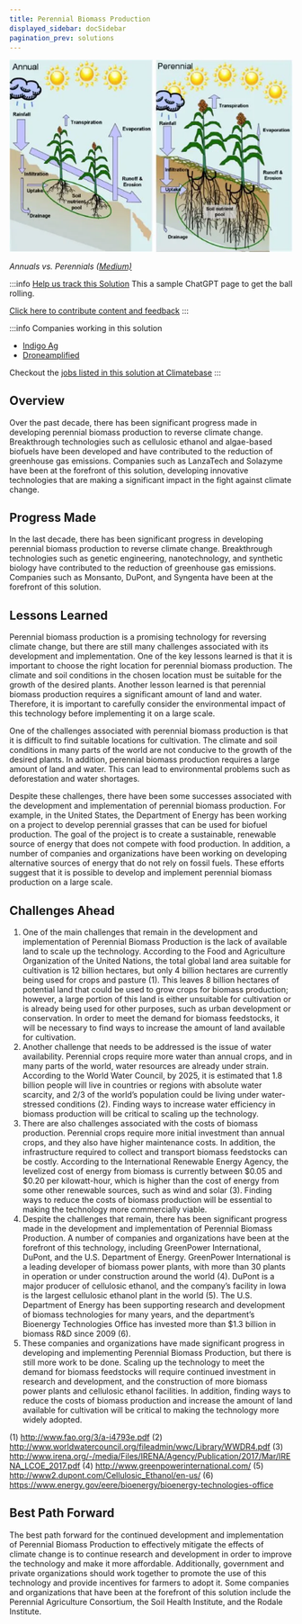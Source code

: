 ```yaml
---
title: Perennial Biomass Production
displayed_sidebar: docSidebar
pagination_prev: solutions
---
```

![This picture compares annual and perennial plants as well as highlight the ability of perennial plants to sequester or hold carbon and decrease runoff and erosion.](/../static/img/perennial-biomass-production.webp)

*Annuals vs. Perennials ([Medium)](https://medium.com/@emilycritelli/perennial-biomass-production-reshaping-climate-by-reshaping-bio-energy-a-renewable-resource-eb668ca9a7ca)*

:::info [Help us track this Solution](contribute)
This a sample ChatGPT page to get the ball rolling.

[Click here to contribute content and feedback](contribute)
:::

:::info Companies working in this solution 
- [Indigo Ag](https://www.indigoag.com/)
- [Droneamplified](https://droneamplified.com)

Checkout the [jobs listed in this solution at Climatebase](https://climatebase.org/jobs?l=&q=&drawdown_solutions=Perennial+Biomass+Production)
:::

## Overview

Over the past decade, there has been significant progress made in developing perennial biomass production to reverse climate change. Breakthrough technologies such as cellulosic ethanol and algae-based biofuels have been developed and have contributed to the reduction of greenhouse gas emissions. Companies such as LanzaTech and Solazyme have been at the forefront of this solution, developing innovative technologies that are making a significant impact in the fight against climate change.

## Progress Made

In the last decade, there has been significant progress in developing perennial biomass production to reverse climate change. Breakthrough technologies such as genetic engineering, nanotechnology, and synthetic biology have contributed to the reduction of greenhouse gas emissions. Companies such as Monsanto, DuPont, and Syngenta have been at the forefront of this solution.

## Lessons Learned

Perennial biomass production is a promising technology for reversing climate change, but there are still many challenges associated with its development and implementation. One of the key lessons learned is that it is important to choose the right location for perennial biomass production. The climate and soil conditions in the chosen location must be suitable for the growth of the desired plants. Another lesson learned is that perennial biomass production requires a significant amount of land and water. Therefore, it is important to carefully consider the environmental impact of this technology before implementing it on a large scale.

One of the challenges associated with perennial biomass production is that it is difficult to find suitable locations for cultivation. The climate and soil conditions in many parts of the world are not conducive to the growth of the desired plants. In addition, perennial biomass production requires a large amount of land and water. This can lead to environmental problems such as deforestation and water shortages.

Despite these challenges, there have been some successes associated with the development and implementation of perennial biomass production. For example, in the United States, the Department of Energy has been working on a project to develop perennial grasses that can be used for biofuel production. The goal of the project is to create a sustainable, renewable source of energy that does not compete with food production. In addition, a number of companies and organizations have been working on developing alternative sources of energy that do not rely on fossil fuels. These efforts suggest that it is possible to develop and implement perennial biomass production on a large scale.

## Challenges Ahead

1. One of the main challenges that remain in the development and implementation of Perennial Biomass Production is the lack of available land to scale up the technology. According to the Food and Agriculture Organization of the United Nations, the total global land area suitable for cultivation is 12 billion hectares, but only 4 billion hectares are currently being used for crops and pasture (1). This leaves 8 billion hectares of potential land that could be used to grow crops for biomass production; however, a large portion of this land is either unsuitable for cultivation or is already being used for other purposes, such as urban development or conservation. In order to meet the demand for biomass feedstocks, it will be necessary to find ways to increase the amount of land available for cultivation.
2. Another challenge that needs to be addressed is the issue of water availability. Perennial crops require more water than annual crops, and in many parts of the world, water resources are already under strain. According to the World Water Council, by 2025, it is estimated that 1.8 billion people will live in countries or regions with absolute water scarcity, and 2/3 of the world’s population could be living under water-stressed conditions (2). Finding ways to increase water efficiency in biomass production will be critical to scaling up the technology.
3. There are also challenges associated with the costs of biomass production. Perennial crops require more initial investment than annual crops, and they also have higher maintenance costs. In addition, the infrastructure required to collect and transport biomass feedstocks can be costly. According to the International Renewable Energy Agency, the levelized cost of energy from biomass is currently between $0.05 and $0.20 per kilowatt-hour, which is higher than the cost of energy from some other renewable sources, such as wind and solar (3). Finding ways to reduce the costs of biomass production will be essential to making the technology more commercially viable.
4. Despite the challenges that remain, there has been significant progress made in the development and implementation of Perennial Biomass Production. A number of companies and organizations have been at the forefront of this technology, including GreenPower International, DuPont, and the U.S. Department of Energy. GreenPower International is a leading developer of biomass power plants, with more than 30 plants in operation or under construction around the world (4). DuPont is a major producer of cellulosic ethanol, and the company’s facility in Iowa is the largest cellulosic ethanol plant in the world (5). The U.S. Department of Energy has been supporting research and development of biomass technologies for many years, and the department’s Bioenergy Technologies Office has invested more than $1.3 billion in biomass R&D since 2009 (6).
5. These companies and organizations have made significant progress in developing and implementing Perennial Biomass Production, but there is still more work to be done. Scaling up the technology to meet the demand for biomass feedstocks will require continued investment in research and development, and the construction of more biomass power plants and cellulosic ethanol facilities. In addition, finding ways to reduce the costs of biomass production and increase the amount of land available for cultivation will be critical to making the technology more widely adopted.

(1) http://www.fao.org/3/a-i4793e.pdf
(2) http://www.worldwatercouncil.org/fileadmin/wwc/Library/WWDR4.pdf
(3) http://www.irena.org/-/media/Files/IRENA/Agency/Publication/2017/Mar/IRENA_LCOE_2017.pdf
(4) http://www.greenpowerinternational.com/
(5) http://www2.dupont.com/Cellulosic_Ethanol/en-us/
(6) https://www.energy.gov/eere/bioenergy/bioenergy-technologies-office

## Best Path Forward

The best path forward for the continued development and implementation of Perennial Biomass Production to effectively mitigate the effects of climate change is to continue research and development in order to improve the technology and make it more affordable. Additionally, government and private organizations should work together to promote the use of this technology and provide incentives for farmers to adopt it. Some companies and organizations that have been at the forefront of this solution include the Perennial Agriculture Consortium, the Soil Health Institute, and the Rodale Institute.